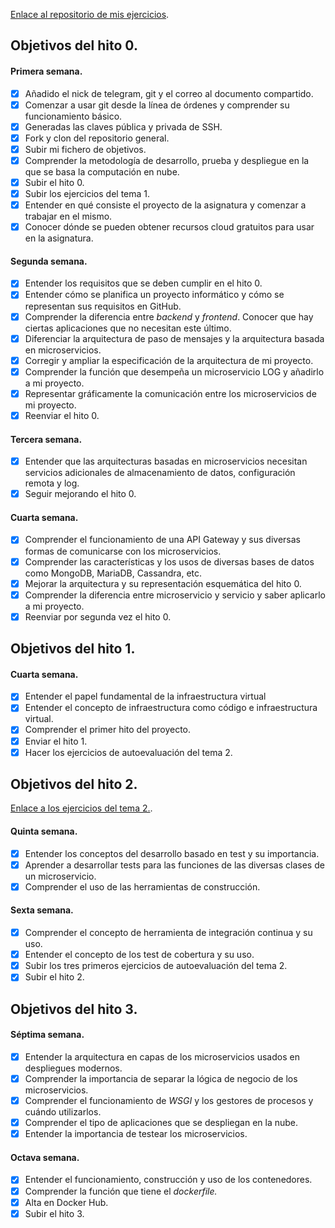 [Enlace al repositorio de mis ejercicios](https://github.com/lidiasm/EjerciciosCC.git).

## Objetivos del hito 0.

#### Primera semana.

- [x] Añadido el nick de telegram, git y el correo al documento compartido.
- [x] Comenzar a usar git desde la línea de órdenes y comprender su funcionamiento básico.
- [x] Generadas las claves pública y privada de SSH.
- [x] Fork y clon del repositorio general.
- [x] Subir mi fichero de objetivos.
- [x] Comprender la metodología de desarrollo, prueba y despliegue en la que se basa la computación en nube.
- [x] Subir el hito 0.
- [x] Subir los ejercicios del tema 1.
- [x] Entender en qué consiste el proyecto de la asignatura y comenzar a trabajar en el mismo.
- [x] Conocer dónde se pueden obtener recursos cloud gratuitos para usar en la asignatura.

#### Segunda semana.

- [x] Entender los requisitos que se deben cumplir en el hito 0.
- [x] Entender cómo se planifica un proyecto informático y cómo se representan sus requisitos en GitHub.
- [x] Comprender la diferencia entre *backend* y *frontend*. Conocer que hay ciertas aplicaciones que no necesitan este último.
- [x] Diferenciar la arquitectura de paso de mensajes y la arquitectura basada en microservicios.
- [x] Corregir y ampliar la especificación de la arquitectura de mi proyecto.
- [x] Comprender la función que desempeña un microservicio LOG y añadirlo a mi proyecto.
- [x] Representar gráficamente la comunicación entre los microservicios de mi proyecto.
- [x] Reenviar el hito 0.

#### Tercera semana.

- [x] Entender que las arquitecturas basadas en microservicios necesitan servicios adicionales de almacenamiento de datos, configuración remota y log.
- [x] Seguir mejorando el hito 0.

#### Cuarta semana.

- [x] Comprender el funcionamiento de una API Gateway y sus diversas formas de comunicarse con los microservicios.
- [x] Comprender las características y los usos de diversas bases de datos como MongoDB, MariaDB, Cassandra, etc.
- [x] Mejorar la arquitectura y su representación esquemática del hito 0.
- [x] Comprender la diferencia entre microservicio y servicio y saber aplicarlo a mi proyecto.
- [x] Reenviar por segunda vez el hito 0.

## Objetivos del hito 1.

#### Cuarta semana.

- [x] Entender el papel fundamental de la infraestructura virtual
- [x] Entender el concepto de infraestructura como código e infraestructura virtual.
- [x] Comprender el primer hito del proyecto.
- [x] Enviar el hito 1.
- [x] Hacer los ejercicios de autoevaluación del tema 2.

## Objetivos del hito 2.

[Enlace a los ejercicios del tema 2.](https://github.com/lidiasm/EjerciciosCC/blob/master/Ejercicios_DesarrolloBasadoEnPruebas.md).

#### Quinta semana.

- [x] Entender los conceptos del desarrollo basado en test y su importancia.
- [x] Aprender a desarrollar tests para las funciones de las diversas clases de un microservicio.
- [x] Comprender el uso de las herramientas de construcción.

#### Sexta semana.

- [x] Comprender el concepto de herramienta de integración continua y su uso.
- [x] Entender el concepto de los test de cobertura y su uso.
- [x] Subir los tres primeros ejercicios de autoevaluación del tema 2.
- [x] Subir el hito 2.

## Objetivos del hito 3.

#### Séptima semana.

- [x] Entender la arquitectura en capas de los microservicios usados en despliegues modernos.
- [x] Comprender la importancia de separar la lógica de negocio de los microservicios.
- [x] Comprender el funcionamiento de *WSGI* y los gestores de procesos y cuándo utilizarlos.
- [x] Comprender el tipo de aplicaciones que se despliegan en la nube.
- [x] Entender la importancia de testear los microservicios.

#### Octava semana.

- [x] Entender el funcionamiento, construcción y uso de los contenedores.
- [x] Comprender la función que tiene el *dockerfile.*
- [x] Alta en Docker Hub.
- [x] Subir el hito 3.
